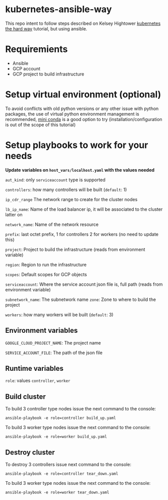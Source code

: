 # kubernetes-ansible-way
This repo intent to follow steps described on Kelsey Hightower
[kubernetes the hard way](https://github.com/kelseyhightower/kubernetes-the-hard-way) tutorial, but using ansible.

# Requiremients
* Ansible
* GCP account
* GCP project to build infrastructure

# Setup virtual environment (optional)
To avoid conflicts with old python versions or any other issue with python packages,
the use of virtual python environment management is recommended, [mini conda](https://docs.conda.io/en/latest/miniconda.html) is a good option to try (installation/configuration is out of the scope of this tutorial)

# Setup playbooks to work for your needs
**Update variables on `host_vars/localhost.yaml` with the values needed**

`aut_kind`: only `serviceaccount` type is supported

`controllers`: how many controllers will be built (`default`: 1)

`ip_cdr_range` The network range to create for the cluster nodes

`lb_ip_name`: Name of the load balancer ip, it will be associated to the cluster latter on

`network_name`: Name of the network resource

`prefix`: last octet prefix, 1 for controllers 2 for workers (no need to update this)

`project`: Project to build the infrastructure (reads from environment variable)

`region`: Region to run the infrastructure

`scopes`: Default scopes for GCP objects

`serviceaccount`: Where the service account json file is, full path (reads from environment variable)

`subnetwork_name`: The subnetwork name `zone`: Zone to where to build the project

`workers`: how many workers will be built (`default`: 3)

## Environment variables
`GOOGLE_CLOUD_PROJECT_NAME`: The project name

`SERVICE_ACCOUNT_FILE`: The path of the json file

## Runtime variables
`role`: values `controller`, `worker`

## Build cluster
To build 3 controller type nodes issue the next command to the console:
```
ansible-playbook -e role=controller build_up.yaml
```
To build 3 worker type nodes issue the next command to the console:
```
ansible-playbook -e role=worker build_up.yaml
```
## Destroy cluster
To destroy 3 controllers issue next command to the console:
```
ansible-playbook -e role=controller tear_down.yaml
```
To build 3 worker type nodes issue the next command to the console:
```
ansible-playbook -e role=worker tear_down.yaml
```
